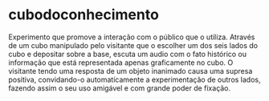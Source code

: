 # cubodoconhecimento
Experimento que promove a interação com o público que o utiliza.
Através de um cubo manipulado pelo visitante que o escolher um dos seis lados do cubo e depositar sobre a base, escuta um audio com o fato histórico ou informação que está representada apenas graficamente no cubo.
O visitante tendo uma resposta de um objeto inanimado causa uma supresa positiva, convidando-o automatícamente a experimentação de outros lados, fazendo assim o seu uso amigável e com grande poder de fixação.

